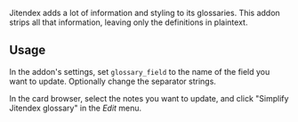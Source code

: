 Jitendex adds a lot of information and styling to its glossaries. This addon strips all that information, leaving only the definitions in plaintext. 

## Usage

In the addon's settings, set `glossary_field` to the name of the field you want to update. Optionally change the separator strings. 

In the card browser, select the notes you want to update, and click "Simplify Jitendex glossary" in the *Edit* menu. 
